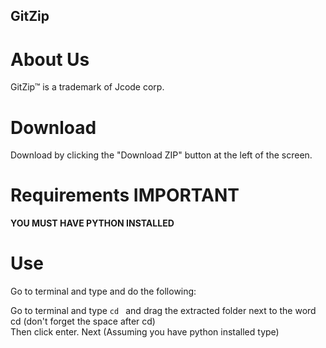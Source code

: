 ## GitZip <br>

# About Us <br>
GitZip™ is a trademark of Jcode corp. <br>

# Download <br>
Download by clicking the "Download ZIP" button at the left of the screen. <br>

# Requirements IMPORTANT
<strong> YOU MUST HAVE PYTHON INSTALLED </strong>

# Use
Go to terminal and type and do the following:

Go to terminal and type ```cd ``` and drag the extracted folder next to the word cd (don't forget the space after cd)<br>
Then click enter.
Next (Assuming you have python installed type)
